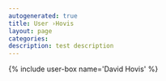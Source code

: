 ```yaml
---
autogenerated: true
title: User ›Hovis
layout: page
categories: 
description: test description
---
```


{% include user-box name='David Hovis' %}
